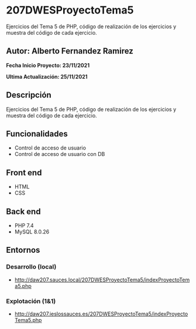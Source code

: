 # 207DWESProyectoTema5
Ejercicios del Tema 5 de PHP, código de realización de los ejercicios y muestra del código de cada ejercicio.

## Autor: Alberto Fernandez Ramirez

**Fecha Inicio Proyecto: 23/11/2021**

**Ultima Actualización: 25/11/2021**

## Descripción 
Ejercicios del Tema 5 de PHP, código de realización de los ejercicios y muestra del código de cada ejercicio.

## Funcionalidades
- Control de acceso de usuario
- Control de acceso de usuario con DB

## Front end
- HTML
- CSS

## Back end
- PHP 7.4
- MySQL 8.0.26

## Entornos
### Desarrollo (local)
- http://daw207.sauces.local/207DWESProyectoTema5/indexProyectoTema5.php
### Explotación (1&1)
- http://daw207.ieslossauces.es/207DWESProyectoTema5/indexProyectoTema5.php
